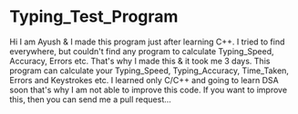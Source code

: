 # Typing_Test_Program
Hi I am Ayush & I made this program just after learning C++. 
I tried to find everywhere, but couldn't find any program to calculate Typing_Speed, Accuracy, Errors etc. 
That's why I made this & it took me 3 days. 
This program can calculate your Typing_Speed, Typing_Accuracy, Time_Taken, Errors and Keystrokes etc. 
I learned only C/C++ and going to learn DSA soon that's why I am not able to improve this code. 
If you want to improve this, then you can send me a pull request... 
